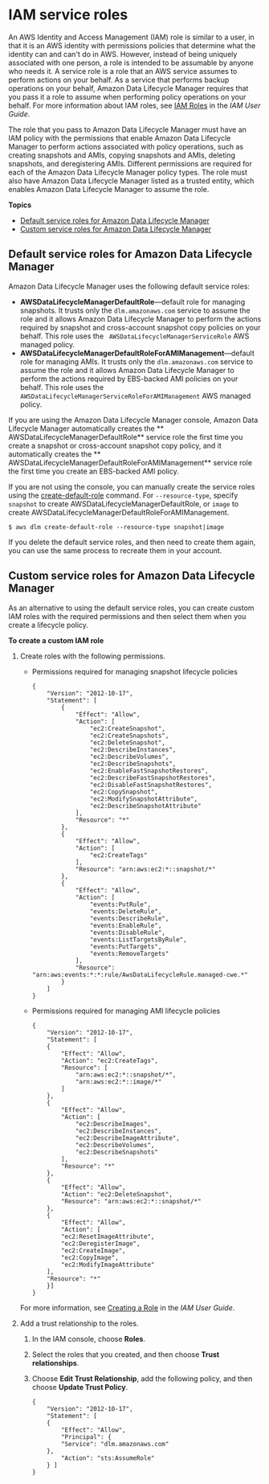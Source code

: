 # IAM service roles<a name="service-role"></a>

An AWS Identity and Access Management \(IAM\) role is similar to a user, in that it is an AWS identity with permissions policies that determine what the identity can and can't do in AWS\. However, instead of being uniquely associated with one person, a role is intended to be assumable by anyone who needs it\. A service role is a role that an AWS service assumes to perform actions on your behalf\. As a service that performs backup operations on your behalf, Amazon Data Lifecycle Manager requires that you pass it a role to assume when performing policy operations on your behalf\. For more information about IAM roles, see [IAM Roles](https://docs.aws.amazon.com/IAM/latest/UserGuide/id_roles.html) in the *IAM User Guide*\.

The role that you pass to Amazon Data Lifecycle Manager must have an IAM policy with the permissions that enable Amazon Data Lifecycle Manager to perform actions associated with policy operations, such as creating snapshots and AMIs, copying snapshots and AMIs, deleting snapshots, and deregistering AMIs\. Different permissions are required for each of the Amazon Data Lifecycle Manager policy types\. The role must also have Amazon Data Lifecycle Manager listed as a trusted entity, which enables Amazon Data Lifecycle Manager to assume the role\.

**Topics**
+ [Default service roles for Amazon Data Lifecycle Manager](#default-service-roles)
+ [Custom service roles for Amazon Data Lifecycle Manager](#custom-role)

## Default service roles for Amazon Data Lifecycle Manager<a name="default-service-roles"></a>

Amazon Data Lifecycle Manager uses the following default service roles:
+ **AWSDataLifecycleManagerDefaultRole**—default role for managing snapshots\. It trusts only the `dlm.amazonaws.com` service to assume the role and it allows Amazon Data Lifecycle Manager to perform the actions required by snapshot and cross\-account snapshot copy policies on your behalf\. This role uses the ` AWSDataLifecycleManagerServiceRole` AWS managed policy\.
+ **AWSDataLifecycleManagerDefaultRoleForAMIManagement**—default role for managing AMIs\. It trusts only the `dlm.amazonaws.com` service to assume the role and it allows Amazon Data Lifecycle Manager to perform the actions required by EBS\-backed AMI policies on your behalf\. This role uses the `AWSDataLifecycleManagerServiceRoleForAMIManagement` AWS managed policy\.

If you are using the Amazon Data Lifecycle Manager console, Amazon Data Lifecycle Manager automatically creates the ** AWSDataLifecycleManagerDefaultRole** service role the first time you create a snapshot or cross\-account snapshot copy policy, and it automatically creates the ** AWSDataLifecycleManagerDefaultRoleForAMIManagement** service role the first time you create an EBS\-backed AMI policy\.

If you are not using the console, you can manually create the service roles using the [create\-default\-role](https://docs.aws.amazon.com/cli/latest/reference/dlm/create-default-role.html) command\. For `--resource-type`, specify `snapshot` to create AWSDataLifecycleManagerDefaultRole, or `image` to create AWSDataLifecycleManagerDefaultRoleForAMIManagement\.

```
$ aws dlm create-default-role --resource-type snapshot|image
```

If you delete the default service roles, and then need to create them again, you can use the same process to recreate them in your account\.

## Custom service roles for Amazon Data Lifecycle Manager<a name="custom-role"></a>

As an alternative to using the default service roles, you can create custom IAM roles with the required permissions and then select them when you create a lifecycle policy\. 

**To create a custom IAM role**

1. Create roles with the following permissions\.
   + Permissions required for managing snapshot lifecycle policies

     ```
     {
         "Version": "2012-10-17",
         "Statement": [
             {
                 "Effect": "Allow",
                 "Action": [
                     "ec2:CreateSnapshot",
                     "ec2:CreateSnapshots",
                     "ec2:DeleteSnapshot",
                     "ec2:DescribeInstances",
                     "ec2:DescribeVolumes",
                     "ec2:DescribeSnapshots",
                     "ec2:EnableFastSnapshotRestores",
                     "ec2:DescribeFastSnapshotRestores",
                     "ec2:DisableFastSnapshotRestores",
                     "ec2:CopySnapshot",
                     "ec2:ModifySnapshotAttribute",
                     "ec2:DescribeSnapshotAttribute"
                 ],
                 "Resource": "*"
             },
             {
                 "Effect": "Allow",
                 "Action": [
                     "ec2:CreateTags"
                 ],
                 "Resource": "arn:aws:ec2:*::snapshot/*"
             },
             {
                 "Effect": "Allow",
                 "Action": [
                     "events:PutRule",
                     "events:DeleteRule",
                     "events:DescribeRule",
                     "events:EnableRule",
                     "events:DisableRule",
                     "events:ListTargetsByRule",
                     "events:PutTargets",
                     "events:RemoveTargets"
                 ],
                 "Resource": "arn:aws:events:*:*:rule/AwsDataLifecycleRule.managed-cwe.*"
             }
         ]
     }
     ```
   + Permissions required for managing AMI lifecycle policies

     ```
     {
         "Version": "2012-10-17",
         "Statement": [
         {
             "Effect": "Allow",
             "Action": "ec2:CreateTags",
             "Resource": [
                 "arn:aws:ec2:*::snapshot/*",
                 "arn:aws:ec2:*::image/*"
             ]
         },
         {
             "Effect": "Allow",
             "Action": [
                 "ec2:DescribeImages",
                 "ec2:DescribeInstances",
                 "ec2:DescribeImageAttribute",
                 "ec2:DescribeVolumes",
                 "ec2:DescribeSnapshots"
             ],
             "Resource": "*"
         },
         {
             "Effect": "Allow",
             "Action": "ec2:DeleteSnapshot",
             "Resource": "arn:aws:ec2:*::snapshot/*"
         },
         {
             "Effect": "Allow",
             "Action": [
             "ec2:ResetImageAttribute",
             "ec2:DeregisterImage",
             "ec2:CreateImage",
             "ec2:CopyImage",
             "ec2:ModifyImageAttribute"
         ],
         "Resource": "*"
         }]
     }
     ```

   For more information, see [ Creating a Role](https://docs.aws.amazon.com/IAM/latest/UserGuide/id_roles_create_for-user.html) in the *IAM User Guide*\.

1. Add a trust relationship to the roles\.

   1. In the IAM console, choose **Roles**\.

   1. Select the roles that you created, and then choose **Trust relationships**\.

   1. Choose **Edit Trust Relationship**, add the following policy, and then choose **Update Trust Policy**\.

      ```
      { 
          "Version": "2012-10-17",
          "Statement": [ 
          { 
              "Effect": "Allow", 
              "Principal": { 
              "Service": "dlm.amazonaws.com"
          }, 
              "Action": "sts:AssumeRole" 
          } ] 
      }
      ```